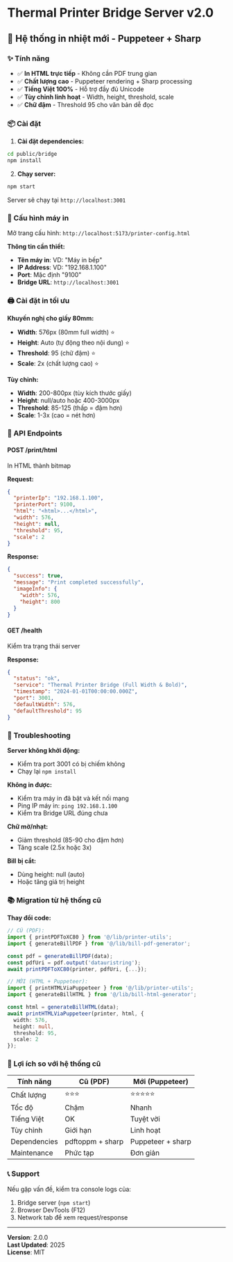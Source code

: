 # Thermal Printer Bridge Server v2.0

## 🚀 Hệ thống in nhiệt mới - Puppeteer + Sharp

### ✨ Tính năng

- ✅ **In HTML trực tiếp** - Không cần PDF trung gian
- ✅ **Chất lượng cao** - Puppeteer rendering + Sharp processing
- ✅ **Tiếng Việt 100%** - Hỗ trợ đầy đủ Unicode
- ✅ **Tùy chỉnh linh hoạt** - Width, height, threshold, scale
- ✅ **Chữ đậm** - Threshold 95 cho văn bản dễ đọc

### 📦 Cài đặt

1. **Cài đặt dependencies:**
```bash
cd public/bridge
npm install
```

2. **Chạy server:**
```bash
npm start
```

Server sẽ chạy tại `http://localhost:3001`

### 🔧 Cấu hình máy in

Mở trang cấu hình: `http://localhost:5173/printer-config.html`

**Thông tin cần thiết:**
- **Tên máy in**: VD: "Máy in bếp"
- **IP Address**: VD: "192.168.1.100"
- **Port**: Mặc định "9100"
- **Bridge URL**: `http://localhost:3001`

### 🖨️ Cài đặt in tối ưu

**Khuyến nghị cho giấy 80mm:**
- **Width**: 576px (80mm full width) ⭐
- **Height**: Auto (tự động theo nội dung) ⭐
- **Threshold**: 95 (chữ đậm) ⭐
- **Scale**: 2x (chất lượng cao) ⭐

**Tùy chỉnh:**
- **Width**: 200-800px (tùy kích thước giấy)
- **Height**: null/auto hoặc 400-3000px
- **Threshold**: 85-125 (thấp = đậm hơn)
- **Scale**: 1-3x (cao = nét hơn)

### 📡 API Endpoints

#### POST /print/html
In HTML thành bitmap

**Request:**
```json
{
  "printerIp": "192.168.1.100",
  "printerPort": 9100,
  "html": "<html>...</html>",
  "width": 576,
  "height": null,
  "threshold": 95,
  "scale": 2
}
```

**Response:**
```json
{
  "success": true,
  "message": "Print completed successfully",
  "imageInfo": {
    "width": 576,
    "height": 800
  }
}
```

#### GET /health
Kiểm tra trạng thái server

**Response:**
```json
{
  "status": "ok",
  "service": "Thermal Printer Bridge (Full Width & Bold)",
  "timestamp": "2024-01-01T00:00:00.000Z",
  "port": 3001,
  "defaultWidth": 576,
  "defaultThreshold": 95
}
```

### 🐛 Troubleshooting

**Server không khởi động:**
- Kiểm tra port 3001 có bị chiếm không
- Chạy lại `npm install`

**Không in được:**
- Kiểm tra máy in đã bật và kết nối mạng
- Ping IP máy in: `ping 192.168.1.100`
- Kiểm tra Bridge URL đúng chưa

**Chữ mờ/nhạt:**
- Giảm threshold (85-90 cho đậm hơn)
- Tăng scale (2.5x hoặc 3x)

**Bill bị cắt:**
- Dùng height: null (auto)
- Hoặc tăng giá trị height

### 📚 Migration từ hệ thống cũ

**Thay đổi code:**

```typescript
// CŨ (PDF):
import { printPDFToXC80 } from '@/lib/printer-utils';
import { generateBillPDF } from '@/lib/bill-pdf-generator';

const pdf = generateBillPDF(data);
const pdfUri = pdf.output('datauristring');
await printPDFToXC80(printer, pdfUri, {...});

// MỚI (HTML + Puppeteer):
import { printHTMLViaPuppeteer } from '@/lib/printer-utils';
import { generateBillHTML } from '@/lib/bill-html-generator';

const html = generateBillHTML(data);
await printHTMLViaPuppeteer(printer, html, {
  width: 576,
  height: null,
  threshold: 95,
  scale: 2
});
```

### 🎯 Lợi ích so với hệ thống cũ

| Tính năng | Cũ (PDF) | Mới (Puppeteer) |
|-----------|----------|-----------------|
| Chất lượng | ⭐⭐⭐ | ⭐⭐⭐⭐⭐ |
| Tốc độ | Chậm | Nhanh |
| Tiếng Việt | OK | Tuyệt vời |
| Tùy chỉnh | Giới hạn | Linh hoạt |
| Dependencies | pdftoppm + sharp | Puppeteer + sharp |
| Maintenance | Phức tạp | Đơn giản |

### 📞 Support

Nếu gặp vấn đề, kiểm tra console logs của:
1. Bridge server (`npm start`)
2. Browser DevTools (F12)
3. Network tab để xem request/response

---

**Version**: 2.0.0  
**Last Updated**: 2025  
**License**: MIT

